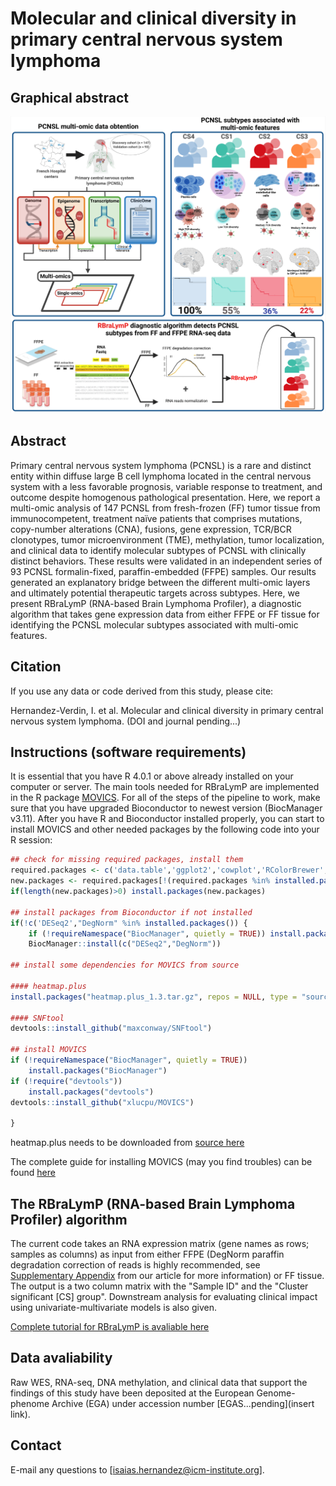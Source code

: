 # Molecular and clinical diversity in primary central nervous system lymphoma

## Graphical abstract
![alt text](https://github.com/iS4i4S/PCNSL-RBraLymP/blob/main/Images/Graphical_abstract.jpeg "Hi there!")

## Abstract
Primary central nervous system lymphoma (PCNSL) is a rare and distinct entity within diffuse large B cell lymphoma located in the central nervous system with a less favorable prognosis, variable response to treatment, and outcome despite homogenous pathological presentation. Here, we report a multi-omic analysis of 147 PCNSL from fresh-frozen (FF) tumor tissue from immunocompetent, treatment naïve patients that comprises mutations, copy-number alterations (CNA), fusions, gene expression, TCR/BCR clonotypes, tumor microenvironment (TME), methylation, tumor localization, and clinical data to identify molecular subtypes of PCNSL with clinically distinct behaviors. These results were validated in an independent series of 93 PCNSL formalin-fixed, paraffin-embedded (FFPE) samples. Our results generated an explanatory bridge between the different multi-omic layers and ultimately potential therapeutic targets across subtypes. Here, we present RBraLymP (RNA-based Brain Lymphoma Profiler), a diagnostic algorithm that takes gene expression data from either FFPE or FF tissue for identifying the PCNSL molecular subtypes associated with multi-omic features.

## Citation
If you use any data or code derived from this study, please cite:

Hernandez-Verdin, I. et al. Molecular and clinical diversity in primary central nervous system lymphoma. (DOI and journal pending...)

## Instructions (software requirements)
It is essential that you have R 4.0.1 or above already installed on your computer or server. The main tools needed for RBraLymP are implemented in the R package [MOVICS](https://github.com/xlucpu/MOVICS). For all of the steps of the pipeline to work, make sure that you have upgraded Bioconductor to newest version (BiocManager v3.11). After you have R and Bioconductor installed properly, you can start to install MOVICS and other needed packages by the following code into your R session:

```r
## check for missing required packages, install them
required.packages <- c('data.table','ggplot2','cowplot','RColorBrewer','ggsignif','binom','scales','forestplot','ggpubr','survminer','reshape2','ggrepel','Hmisc','Rcpp','pheatmap','ComplexHeatmap','stats','ggforestplot','rmarkdown','survival')
new.packages <- required.packages[!(required.packages %in% installed.packages()[,"Package"])]
if(length(new.packages)>0) install.packages(new.packages)

## install packages from Bioconductor if not installed
if(!c('DESeq2',"DegNorm" %in% installed.packages()) {
    if (!requireNamespace("BiocManager", quietly = TRUE)) install.packages("BiocManager")
    BiocManager::install(c("DESeq2","DegNorm"))

## install some dependencies for MOVICS from source

#### heatmap.plus
install.packages("heatmap.plus_1.3.tar.gz", repos = NULL, type = "source")

#### SNFtool
devtools::install_github("maxconway/SNFtool")

## install MOVICS
if (!requireNamespace("BiocManager", quietly = TRUE))
    install.packages("BiocManager")
if (!require("devtools")) 
    install.packages("devtools")
devtools::install_github("xlucpu/MOVICS")
    
}
 ```

heatmap.plus needs to be downloaded from [source here](https://cran.r-project.org/src/contrib/Archive/heatmap.plus/)

The complete guide for installing MOVICS (may you find troubles) can be found [here](https://xlucpu.github.io/MOVICS/MOVICS-VIGNETTE.html#Section.2)

## The RBraLymP (RNA-based Brain Lymphoma Profiler) algorithm
The current code takes an RNA expression matrix (gene names as rows; samples as columns) as input from either FFPE (DegNorm paraffin degradation correction of reads is highly recommended, see [Supplementary Appendix](link) from our article for more information) or FF tissue. The output is a two column matrix with the "Sample ID" and the "Cluster significant [CS] group". Downstream analysis for evaluating clinical impact using univariate-multivariate models is also given.

[Complete tutorial for RBraLymP is avaliable here](https://iS4i4S.github.io/PCNSL-RBraLymP/Docs/RBraLymP.html)

## Data avaliability
Raw WES, RNA-seq, DNA methylation, and clinical data that support the findings of this study have been deposited at the European Genome-phenome Archive (EGA) under accession number [EGAS...pending](insert link). 

## Contact
E-mail any questions to [isaias.hernandez@icm-institute.org].

